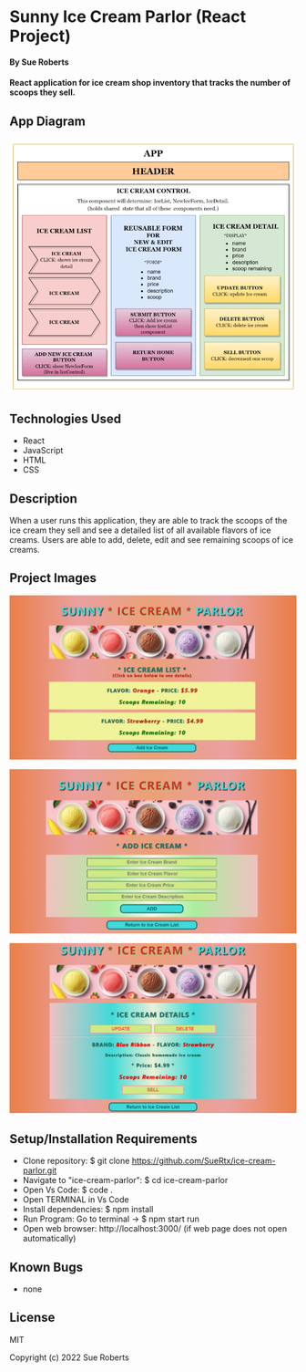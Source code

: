 # Sunny Ice Cream Parlor (React Project)

#### By Sue Roberts

####  React application for ice cream shop inventory that tracks the number of scoops they sell.

## App Diagram
![Ice Cream Diagram](src/img/diagram.png)

## Technologies Used

* React
* JavaScript
* HTML
* CSS

## Description

When a user runs this application, they are able to track the scoops of the ice cream they sell and see a detailed list of all available flavors of ice creams. Users are able to add, delete, edit and see remaining scoops of ice creams.

## Project Images

![Ice Cream Form](src/img/iceHome.png)

![Ice Cream Form](src/img/iceForm.png)

![Ice Cream Details](src/img/iceDetails.png)

## Setup/Installation Requirements

* Clone repository: $ git clone https://github.com/SueRtx/ice-cream-parlor.git    
* Navigate to "ice-cream-parlor": $ cd ice-cream-parlor   
* Open Vs Code: $ code .   
* Open TERMINAL in Vs Code
* Install dependencies: $ npm install
* Run Program: Go to terminal  → $ npm start run 
* Open web browser: http://localhost:3000/ (if web page does not open automatically) 

## Known Bugs

* none

## License

MIT

Copyright (c) 2022 Sue Roberts
